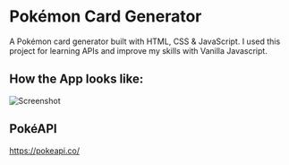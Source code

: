 # Pokémon Card Generator
A Pokémon card generator built with HTML, CSS &amp; JavaScript. I used this project for learning APIs and improve my skills with Vanilla Javascript.

## How the App looks like:

![Screenshot](https://github.com/gideangelis/pokemon-card-generator/blob/main/assets/screenshots/app-screenshot.png?raw=true)

## PokéAPI
https://pokeapi.co/
